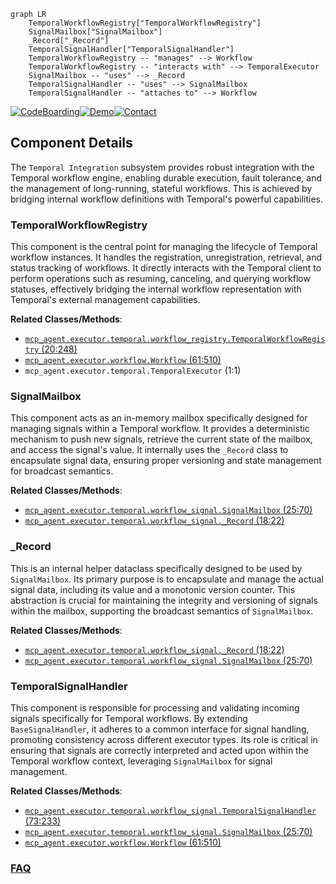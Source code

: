 ```mermaid
graph LR
    TemporalWorkflowRegistry["TemporalWorkflowRegistry"]
    SignalMailbox["SignalMailbox"]
    _Record["_Record"]
    TemporalSignalHandler["TemporalSignalHandler"]
    TemporalWorkflowRegistry -- "manages" --> Workflow
    TemporalWorkflowRegistry -- "interacts with" --> TemporalExecutor
    SignalMailbox -- "uses" --> _Record
    TemporalSignalHandler -- "uses" --> SignalMailbox
    TemporalSignalHandler -- "attaches to" --> Workflow
```
[![CodeBoarding](https://img.shields.io/badge/Generated%20by-CodeBoarding-9cf?style=flat-square)](https://github.com/CodeBoarding/GeneratedOnBoardings)[![Demo](https://img.shields.io/badge/Try%20our-Demo-blue?style=flat-square)](https://www.codeboarding.org/demo)[![Contact](https://img.shields.io/badge/Contact%20us%20-%20contact@codeboarding.org-lightgrey?style=flat-square)](mailto:contact@codeboarding.org)

## Component Details

The `Temporal Integration` subsystem provides robust integration with the Temporal workflow engine, enabling durable execution, fault tolerance, and the management of long-running, stateful workflows. This is achieved by bridging internal workflow definitions with Temporal's powerful capabilities.

### TemporalWorkflowRegistry
This component is the central point for managing the lifecycle of Temporal workflow instances. It handles the registration, unregistration, retrieval, and status tracking of workflows. It directly interacts with the Temporal client to perform operations such as resuming, canceling, and querying workflow statuses, effectively bridging the internal workflow representation with Temporal's external management capabilities.


**Related Classes/Methods**:

- <a href="https://github.com/lastmile-ai/mcp-agent/blob/master/src/mcp_agent/executor/temporal/workflow_registry.py#L20-L248" target="_blank" rel="noopener noreferrer">`mcp_agent.executor.temporal.workflow_registry.TemporalWorkflowRegistry` (20:248)</a>
- <a href="https://github.com/lastmile-ai/mcp-agent/blob/master/src/mcp_agent/executor/workflow.py#L61-L510" target="_blank" rel="noopener noreferrer">`mcp_agent.executor.workflow.Workflow` (61:510)</a>
- `mcp_agent.executor.temporal.TemporalExecutor` (1:1)


### SignalMailbox
This component acts as an in-memory mailbox specifically designed for managing signals within a Temporal workflow. It provides a deterministic mechanism to push new signals, retrieve the current state of the mailbox, and access the signal's value. It internally uses the `_Record` class to encapsulate signal data, ensuring proper versioning and state management for broadcast semantics.


**Related Classes/Methods**:

- <a href="https://github.com/lastmile-ai/mcp-agent/blob/master/src/mcp_agent/executor/temporal/workflow_signal.py#L25-L70" target="_blank" rel="noopener noreferrer">`mcp_agent.executor.temporal.workflow_signal.SignalMailbox` (25:70)</a>
- <a href="https://github.com/lastmile-ai/mcp-agent/blob/master/src/mcp_agent/executor/temporal/workflow_signal.py#L18-L22" target="_blank" rel="noopener noreferrer">`mcp_agent.executor.temporal.workflow_signal._Record` (18:22)</a>


### _Record
This is an internal helper dataclass specifically designed to be used by `SignalMailbox`. Its primary purpose is to encapsulate and manage the actual signal data, including its value and a monotonic version counter. This abstraction is crucial for maintaining the integrity and versioning of signals within the mailbox, supporting the broadcast semantics of `SignalMailbox`.


**Related Classes/Methods**:

- <a href="https://github.com/lastmile-ai/mcp-agent/blob/master/src/mcp_agent/executor/temporal/workflow_signal.py#L18-L22" target="_blank" rel="noopener noreferrer">`mcp_agent.executor.temporal.workflow_signal._Record` (18:22)</a>
- <a href="https://github.com/lastmile-ai/mcp-agent/blob/master/src/mcp_agent/executor/temporal/workflow_signal.py#L25-L70" target="_blank" rel="noopener noreferrer">`mcp_agent.executor.temporal.workflow_signal.SignalMailbox` (25:70)</a>


### TemporalSignalHandler
This component is responsible for processing and validating incoming signals specifically for Temporal workflows. By extending `BaseSignalHandler`, it adheres to a common interface for signal handling, promoting consistency across different executor types. Its role is critical in ensuring that signals are correctly interpreted and acted upon within the Temporal workflow context, leveraging `SignalMailbox` for signal management.


**Related Classes/Methods**:

- <a href="https://github.com/lastmile-ai/mcp-agent/blob/master/src/mcp_agent/executor/temporal/workflow_signal.py#L73-L233" target="_blank" rel="noopener noreferrer">`mcp_agent.executor.temporal.workflow_signal.TemporalSignalHandler` (73:233)</a>
- <a href="https://github.com/lastmile-ai/mcp-agent/blob/master/src/mcp_agent/executor/temporal/workflow_signal.py#L25-L70" target="_blank" rel="noopener noreferrer">`mcp_agent.executor.temporal.workflow_signal.SignalMailbox` (25:70)</a>
- <a href="https://github.com/lastmile-ai/mcp-agent/blob/master/src/mcp_agent/executor/workflow.py#L61-L510" target="_blank" rel="noopener noreferrer">`mcp_agent.executor.workflow.Workflow` (61:510)</a>




### [FAQ](https://github.com/CodeBoarding/GeneratedOnBoardings/tree/main?tab=readme-ov-file#faq)